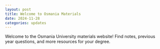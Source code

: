 ```yaml
---
layout: post
title: Welcome to Osmania Materials
date: 2024-11-28
categories: updates
---
```

Welcome to the Osmania University materials website! Find notes, previous year questions, and more resources for your degree.

